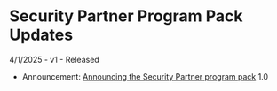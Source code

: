 # Security Partner Program Pack Updates


4/1/2025 - v1 - Released
  * Announcement: <a href="https://www.sectemplates.com/">Announcing the Security Partner program pack</a> 1.0
